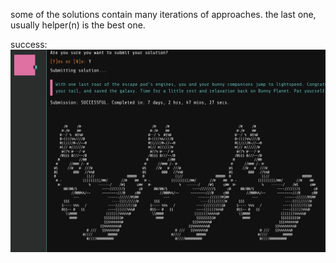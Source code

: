 some of the solutions contain many iterations of approaches. the last one, usually helper(n) is the best one.

success:
![pass pic](foobar_pass_resized.png)

